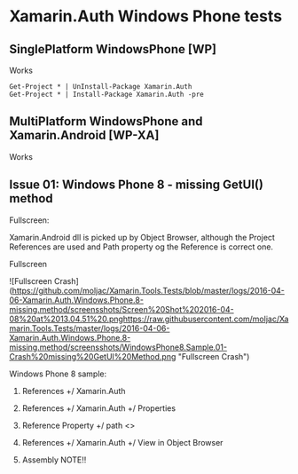 # Xamarin.Auth Windows Phone tests

## SinglePlatform WindowsPhone [WP]

Works

	Get-Project * | UnInstall-Package Xamarin.Auth 
	Get-Project * | Install-Package Xamarin.Auth -pre
	

## MultiPlatform WindowsPhone and Xamarin.Android [WP-XA]

Works

## Issue 01: Windows Phone 8 - missing GetUI() method


Fullscreen: 

Xamarin.Android dll is picked up by Object Browser, although the Project References are
used and Path property og the Reference is correct one.

Fullscreen  

![Fullscreen Crash]
(https://github.com/moljac/Xamarin.Tools.Tests/blob/master/logs/2016-04-06-Xamarin.Auth.Windows.Phone.8-missing.method/screensshots/Screen%20Shot%202016-04-08%20at%2013.04.51%20.pnghttps://raw.githubusercontent.com/moljac/Xamarin.Tools.Tests/master/logs/2016-04-06-Xamarin.Auth.Windows.Phone.8-missing.method/screensshots/WindowsPhone8.Sample.01-Crash%20missing%20GetUI%20Method.png "Fullscreen Crash")

Windows Phone 8 sample:

1. 	References +/ Xamarin.Auth

2. 	References +/ Xamarin.Auth +/ Properties

3.	Reference Property +/ path
	<>

4. 	References +/ Xamarin.Auth +/ View in Object Browser

5.	Assembly
	NOTE!!